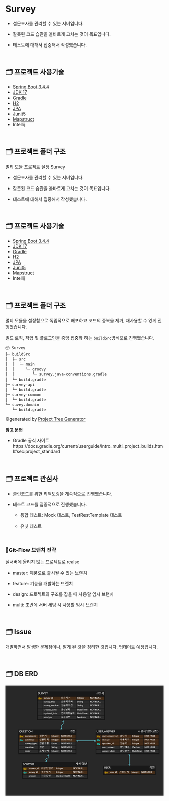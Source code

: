 # Survey
- 설문조사를 관리할 수 있는 서버입니다.

- 잘못된 코드 습관을 올바르게 고치는 것이 목표입니다.

- 테스트에 대해서 집중해서 작성했습니다.  

<br>

## 🗂️ 프로젝트 사용기술
- [Spring Boot 3.4.4](https://spring.io/projects/spring-boot)
- [JDK 17](https://docs.oracle.com/en/java/javase/17/docs/api/index.html)
- [Gradle](https://gradle.org/)
- [H2](https://www.h2database.com/html/main.html)
- [JPA](https://spring.io/projects/spring-data-jpa)
- [Junit5](https://junit.org/junit5/)
- [Mapstruct](https://mapstruct.org/)
- Intellij

<br>

## 🗂️ 프로젝트 폴더 구조
멀티 모듈 프로젝트 설정 Survey

- 설문조사를 관리할 수 있는 서버입니다.

- 잘못된 코드 습관을 올바르게 고치는 것이 목표입니다.

- 테스트에 대해서 집중해서 작성했습니다.  

<br>

## 🗂️ 프로젝트 사용기술
- [Spring Boot 3.4.4](https://spring.io/projects/spring-boot)
- [JDK 17](https://docs.oracle.com/en/java/javase/17/docs/api/index.html)
- [Gradle](https://gradle.org/)
- [H2](https://www.h2database.com/html/main.html)
- [JPA](https://spring.io/projects/spring-data-jpa)
- [Junit5](https://junit.org/junit5/)
- [Mapstruct](https://mapstruct.org/)
- Intellij

<br>

## 🗂️ 프로젝트 폴더 구조
멀티 모듈을 설정함으로 독립적으로 배포하고 코드의 중복을 제거, 재사용할 수 있게 진행했습니다.

빌드 로직, 작업 및 플로그인을 중앙 집중화 하는 `buildSrc`방식으로 진행했습니다.


```
📦 Survey
├─ buildSrc
│  ├─ src
│  │  └─ main
│  │     └─ groovy
│  │        └─ survey.java-conventions.gradle
│  └─ build.gradle
├─ survey-api
│  └─ build.gradle
├─ survey-common
│  └─ build.gradle
└─ suvey.domain
   └─ build.gradle
```
©generated by [Project Tree Generator](https://woochanleee.github.io/project-tree-generator)


**참고 문헌** 
- Gradle 공식 사이트https://docs.gradle.org/current/userguide/intro_multi_project_builds.html#sec:project_standard

<br>


## 🗂️ 프로젝트 관심사
- 클린코드를 위한 리팩토링을 계속적으로 진행했습니다.

- 테스트 코드를 집중적으로 진행했습니다. 

  - 통합 테스트: Mock 테스트, TestRestTemplate 테스트 

  - 유닛 테스트


<br>


### 📂Git-Flow 브랜치 전략
실서버에 올리지 않는 프로젝트로 realse

- master: 제품으로 출시될 수 있는 브랜치

- feature: 기능을 개발하는 브랜치

- design: 프로젝트의 구조를 잡을 때 사용할 임시 브랜치

- multi: 초반에 서버 세팅 시 사용할 임시 브랜치

<br>

## 🗂️ Issue
개발하면서 발생한 문제점이나, 알게 된 것을 정리한 것입니다. 업데이트 예정입니다.

<br>



## 🗂️ DB ERD

![ERD.png](ERD.png)
